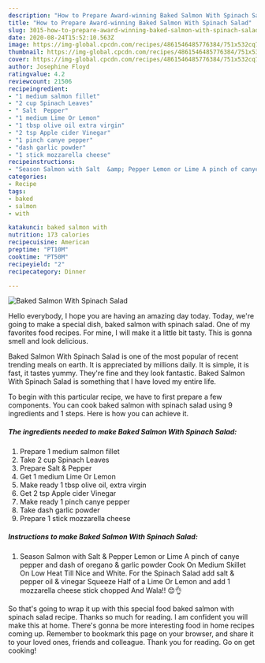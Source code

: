 ```yaml
---
description: "How to Prepare Award-winning Baked Salmon With Spinach Salad"
title: "How to Prepare Award-winning Baked Salmon With Spinach Salad"
slug: 3015-how-to-prepare-award-winning-baked-salmon-with-spinach-salad
date: 2020-08-24T15:52:10.563Z
image: https://img-global.cpcdn.com/recipes/4861546485776384/751x532cq70/baked-salmon-with-spinach-salad-recipe-main-photo.jpg
thumbnail: https://img-global.cpcdn.com/recipes/4861546485776384/751x532cq70/baked-salmon-with-spinach-salad-recipe-main-photo.jpg
cover: https://img-global.cpcdn.com/recipes/4861546485776384/751x532cq70/baked-salmon-with-spinach-salad-recipe-main-photo.jpg
author: Josephine Floyd
ratingvalue: 4.2
reviewcount: 21506
recipeingredient:
- "1 medium salmon fillet"
- "2 cup Spinach Leaves"
- " Salt  Pepper"
- "1 medium Lime Or Lemon"
- "1 tbsp olive oil extra virgin"
- "2 tsp Apple cider Vinegar"
- "1 pinch canye pepper"
- "dash garlic powder"
- "1 stick mozzarella cheese"
recipeinstructions:
- "Season Salmon with Salt  &amp; Pepper Lemon or Lime A pinch of canye pepper and dash of oregano &amp; garlic powder Cook On Medium Skillet On Low Heat Till Nice and White. For the Spinach Salad add salt &amp; pepper oil &amp; vinegar Squeeze Half of a Lime Or Lemon and add 1 mozzarella cheese stick chopped And Wala!! 😊👌"
categories:
- Recipe
tags:
- baked
- salmon
- with

katakunci: baked salmon with 
nutrition: 173 calories
recipecuisine: American
preptime: "PT10M"
cooktime: "PT50M"
recipeyield: "2"
recipecategory: Dinner

---
```



![Baked Salmon With Spinach Salad](https://img-global.cpcdn.com/recipes/4861546485776384/751x532cq70/baked-salmon-with-spinach-salad-recipe-main-photo.jpg)

Hello everybody, I hope you are having an amazing day today. Today, we're going to make a special dish, baked salmon with spinach salad. One of my favorites food recipes. For mine, I will make it a little bit tasty. This is gonna smell and look delicious.



Baked Salmon With Spinach Salad is one of the most popular of recent trending meals on earth. It is appreciated by millions daily. It is simple, it is fast, it tastes yummy. They're fine and they look fantastic. Baked Salmon With Spinach Salad is something that I have loved my entire life.


To begin with this particular recipe, we have to first prepare a few components. You can cook baked salmon with spinach salad using 9 ingredients and 1 steps. Here is how you can achieve it.

<!--inarticleads1-->

##### The ingredients needed to make Baked Salmon With Spinach Salad:

1. Prepare 1 medium salmon fillet
1. Take 2 cup Spinach Leaves
1. Prepare  Salt &amp; Pepper
1. Get 1 medium Lime Or Lemon
1. Make ready 1 tbsp olive oil, extra virgin
1. Get 2 tsp Apple cider Vinegar
1. Make ready 1 pinch canye pepper
1. Take dash garlic powder
1. Prepare 1 stick mozzarella cheese




<!--inarticleads2-->

##### Instructions to make Baked Salmon With Spinach Salad:

1. Season Salmon with Salt  &amp; Pepper Lemon or Lime A pinch of canye pepper and dash of oregano &amp; garlic powder Cook On Medium Skillet On Low Heat Till Nice and White. For the Spinach Salad add salt &amp; pepper oil &amp; vinegar Squeeze Half of a Lime Or Lemon and add 1 mozzarella cheese stick chopped And Wala!! 😊👌




So that's going to wrap it up with this special food baked salmon with spinach salad recipe. Thanks so much for reading. I am confident you will make this at home. There's gonna be more interesting food in home recipes coming up. Remember to bookmark this page on your browser, and share it to your loved ones, friends and colleague. Thank you for reading. Go on get cooking!
